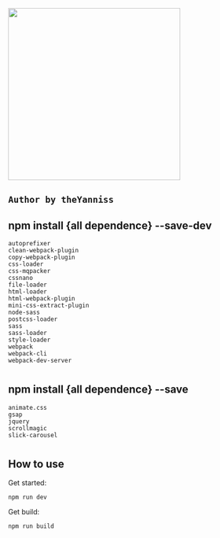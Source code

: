 <img src="https://webpack.js.org/e0b5805d423a4ec9473ee315250968b2.svg" width="350">

## `Author by theYanniss`

npm install {all dependence} --save-dev 
-
    autoprefixer
    clean-webpack-plugin
    copy-webpack-plugin
    css-loader
    css-mqpacker
    cssnano
    file-loader
    html-loader
    html-webpack-plugin
    mini-css-extract-plugin
    node-sass
    postcss-loader
    sass
    sass-loader
    style-loader
    webpack
    webpack-cli
    webpack-dev-server
#

npm install {all dependence} --save
-
    animate.css
    gsap
    jquery
    scrollmagic
    slick-carousel
#
How to use
-
Get started:

    npm run dev

Get build:
 
    npm run build
